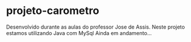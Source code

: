 # projeto-carometro
 Desenvolvido durante as aulas do professor Jose de Assis.
 Neste projeto estamos utilizando Java com MySql
 Ainda em andamento...
